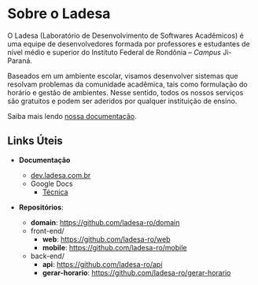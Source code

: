 





<!-- adicionar logo do ladesa -->

# Sobre o Ladesa

O Ladesa (Laboratório de Desenvolvimento de Softwares Acadêmicos) é uma equipe de desenvolvedores formada por professores e estudantes de nível médio e superior do Instituto Federal de Rondônia – _Campus_ Ji-Paraná.

Baseados em um ambiente escolar, visamos desenvolver sistemas que resolvam problemas da comunidade acadêmica, tais como formulação do horário e gestão de ambientes. Nesse sentido, todos os nossos serviços são gratuitos e podem ser aderidos por qualquer instituição de ensino.

Saiba mais lendo [nossa documentação](https://docs.ladesa.com.br/introduction/systems).

## Links Úteis

- **Documentação**
  - [dev.ladesa.com.br](https://docs.ladesa.com.br/) 
  - Google Docs
    - [Técnica](https://docs.google.com/document/d/1HB6QzwVzIVluIq6WzlZJ68DHcR_M7PNXsbHyp2g5BlU/edit?usp=sharing)

- **Repositórios**:
  - **domain**: https://github.com/ladesa-ro/domain
  - front-end/
    - **web**: https://github.com/ladesa-ro/web
    - **mobile**: https://github.com/ladesa-ro/mobile
  - back-end/
    - **api**: https://github.com/ladesa-ro/api
    - **gerar-horario**: https://github.com/ladesa-ro/gerar-horario


<!-- ### Equipe -->

<!-- adicionar os contributors -->

